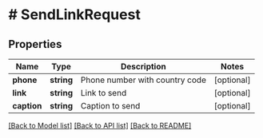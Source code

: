 # # SendLinkRequest

## Properties

Name | Type | Description | Notes
------------ | ------------- | ------------- | -------------
**phone** | **string** | Phone number with country code | [optional]
**link** | **string** | Link to send | [optional]
**caption** | **string** | Caption to send | [optional]

[[Back to Model list]](../../README.md#models) [[Back to API list]](../../README.md#endpoints) [[Back to README]](../../README.md)
